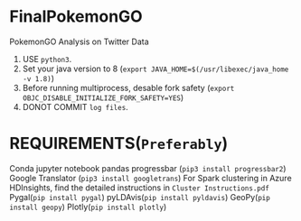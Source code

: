 # FinalPokemonGO

PokemonGO Analysis on Twitter Data

1. USE `python3`.
2. Set your java version to 8 (`export JAVA_HOME=$(/usr/libexec/java_home -v 1.8)`)
3. Before running multiprocess, desable fork safety (`export OBJC_DISABLE_INITIALIZE_FORK_SAFETY=YES`)
4. DONOT COMMIT `log files`.

# REQUIREMENTS(`Preferably`)

Conda
jupyter notebook
pandas
progressbar (`pip3 install progressbar2`)
Google Translator (`pip3 install googletrans`)
For Spark clustering in Azure HDInsights, find the detailed instructions in `Cluster Instructions.pdf`
Pygal(`pip install pygal`)
pyLDAvis(`pip install pyldavis`)
GeoPy(`pip install geopy`)
Plotly(`pip install plotly`)
